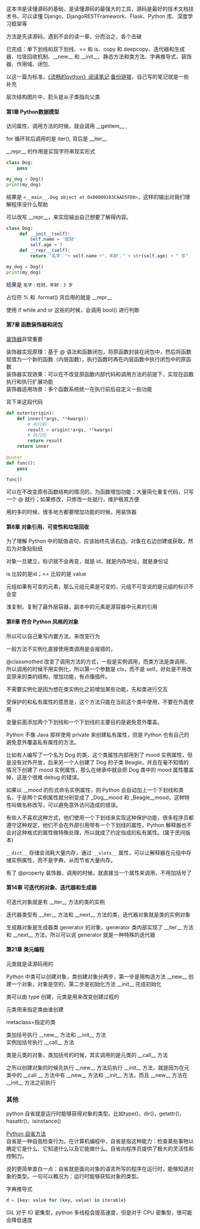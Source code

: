 
这本书是读懂源码的基础，是读懂源码的最强大的工具，源码是最好的技术文档技术书，可以读懂 Django、DjangoRESTFramework、Flask、Python 库、深度学习框架等  

方法是先读源码，遇到不会的读一章，分而治之，各个击破  

已完成：单下划线和双下划线、== 和 is、copy 和 deepcopy、迭代器和生成器、垃圾回收机制、\_\_new__ 和 \_\_init__、静态方法和类方法、字典推导式、装饰器、作用域、闭包、    

以这一篇为标准，[《流畅的python》阅读笔记](https://segmentfault.com/a/1190000011568813) [备份链接](https://zhuanlan.zhihu.com/p/30754843)，自己写的笔记就是一些补充    

层次结构图片中，箭头是从子类指向父类   

#### 第1章 Python数据模型  

访问属性，调用方法的时候，就会调用 \_\_getitem__ ,   

for 循环背后调用的是 iter(), 背后是 \_\_iter__    

\_\_repr__ 的作用是实现字符串现实形式  
```python 
class Dog:
    pass 

my_dog = Dog()
print(my_dog)
```
结果是 `<__main__.Dog object at 0x00000283CAAD5FD0>`，这样的输出对我们理解程序没什么帮助  

可以改写 \_\_repr__，来实现输出自己想要了解得内容。  
```python 
class Dog:
     def __init__(self):
         self.name = '旺财'
         self.age = 3
     def __repr__(self):
         return "名字："+ self.name +"，年龄：" + str(self.age) + " 岁"

my_dog = Dog()
print(my_dog)
``` 
结果是 `名字：旺财，年龄：3 岁`  

占位符 % 和 .format() 背后用的就是 \_\_repr__  

使用 if while and or 这些的时候，会调用 bool() 进行判断  


#### 第7章 函数装饰器和闭包  

[装饰器](https://www.bilibili.com/video/BV1Vv411x7hj?p=1)非常重要  

装饰器实现原理：基于 @ 语法和函数闭包，将原函数封装在闭包中，然后将函数赋值为一个新的函数（内层函数），执行函数时再在内层函数中执行闭包中的原函数    
装饰器实现效果：可以在不改变原函数内部代码和调用方法的前提下，实现在函数执行和执行扩展功能  
装饰器适用场景：多个函数系统统一在执行前后自定义一些功能  

背下来这段代码  
```python
def outer(origin):
    def inner(*args, **kwargs):
        # 执行前  
        result = origin(*args, **kwargs)  
        # 执行后  
        return result 
    return inner
    
@outer
def func():
    pass 
    
func()
```

可以在不改变原有函数结构的情况的，为函数增加功能；大量简化重复代码，只写一个 @ 就行；如果修改，只修改一处就行，维护极其方便  

用的多的时候，很多地方都要增加功能的时候，用装饰器  





#### 第8章 对象引用、可变性和垃圾回收  

为了理解 Python 中的赋值语句，应该始终先读右边。对象在右边创建或获取，然后为对象贴贴纸  

对象一旦建立，标识就不会再变，就是 id，就是内存地址，就是身份证  

is 比较的是id；== 比较的是 value    

元组如果有可变的元素，那么元组元素是可变的，元组不可变说的是元组的标识不会变  

浅复制，复制了最外层容器，副本中的元素是源容器中元素的引用  

#### 第9章 符合 Python 风格的对象  

所以可以自己重写内置方法，来改变行为  

一般方法不实例化直接使用类调用是会报错的，

@classmothed 改变了调用方法的方式，一般是实例调用，而类方法是类调用，所以调用的时候不用实例化，所以第一个参数是 cls，而不是 self。好处是不用改变原来的类的结构，增加功能，有点像插件。  

不需要实例化是因为想在类实例化之前增加某些功能，先和类进行交互    



受保护的和私有属性的意思是，这个方法只能在当前这个类中使用，不要在外面使用  

变量前面添加两个下划线和一个下划线的主要目的是避免意外覆盖。  

Python 不像 Java 那样使用 private 来创建私有属性，但是 Python 也有自己的避免意外覆盖私有属性的方法。  

比如有人编写了一个名为 Dog 的类，这个类属性内部用到了 mood 实例属性，但是没有对外开放，后来另一个人创建了 Dog 的子类 Beagle，并且在毫不知情的情况下创建了 mood 实例属性，那么在继承中就会把 Dog 类中的 mood 属性覆盖掉，这是个很难 debug 的错误。  

如果以 \_\_mood 的形式命名实例属性，则 Python 会自动加上一个下划线和类名，于是两个实例属性就分别变成了 \_Dog\_\_mood 和 \_Beagle\_\_mood，这种特性叫做名称改写，可以避免意外访问造成的错误。  

有些人不喜欢这种方式，他们使用一个下划线来实现这种保护功能，很多程序员都遵守这种规定，他们不会在外部引用带有一个下划线的属性，Python 解释器也不会对这种格式的属性做特殊处理，所以就成了约定俗成的私有属性。(属于民间版本)  

`__dict__` 存储会消耗大量内存，通过 `__slots__` 属性，可以让解释器在元组中存储实例属性，而不是字典，从而节省大量内存。  



有了 @property 装饰器，调用的时候，就直接当一个属性来调用，不用加括号了   


#### 第14章 可迭代的对象、迭代器和生成器  

可迭代对象就是有 \_\_iter__ 方法的类的实例  

迭代器类型有 \_\_iter__ 方法和 \_\_next__ 方法的类，迭代器对象就是类的实例对象  

生成器对象是生成器类 generator 的对象，generator 类内部实现了 \_\_iter__ 方法和 \_\_next__ 方法，所以可以说 generator 就是一种特殊的迭代器  


#### 第21章 类元编程  

元类就是读源码用的  

Python 中类可以创建对象，类创建对象分两步，第一步是用构造方法 \_\_new__ 创建一个对象，对象是空的，第二步是初始化方法 \_\_init__ 完成初始化  

类可以由 type 创建，元类是用来改变创建过程的  

元类用来指定类由谁创建  

metaclass=指定的类  

类加括号执行 \_\_new__ 方法和 \_\_init__ 方法  
实例加括号执行 \_\_call__ 方法  

类是元类的对象，类加括号的时候，其实调用的是元类的 \_\_call__ 方法  

之所以创建对象的时候先执行 \_\_new__ 方法后执行 \_\_init__ 方法，就是因为在元类中的 \_\_call __ 方法中有 \_\_new__ 方法和 \_\_init__ 方法，而且 \_\_new__ 方法在 \_\_init__ 方法之前执行  


### 其他  

python 自省就是运行时能够获得对象的类型。比如type()，dir()，getattr()，hasattr()，isinstance()  

[Python 自省方法](https://mp.weixin.qq.com/s?__biz=MzA5NzgzODI5NA==&mid=2454038123&idx=4&sn=e4f654549eca6d51344873c6f85568cb&chksm=872bb3d2b05c3ac4b0cffac332d71256a3e19813e0187ef77076e32f78423d37c9e71111e07a&scene=21#wechat_redirect)  
自省是一种自我检查行为。在计算机编程中，自省是指这种能力：检查某些事物以确定它是什么、它知道什么以及它能做什么。自省向程序员提供了极大的灵活性和控制力。  

说的更简单直白一点：自省就是面向对象的语言所写的程序在运行时，能够知道对象的类型。一句可以概况为：运行时能够获知对象的类型。  

字典推导式 
```python
d = {key: value for (key, value) in iterable}
```
GIL 对于 IO 密集型，python 多线程会提高速度，但是对于 CPU 密集型，很可能会降低速度  





